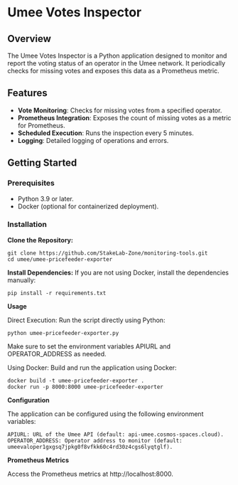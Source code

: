 # Umee Votes Inspector

## Overview
The Umee Votes Inspector is a Python application designed to monitor and report the voting status of an operator in the Umee network. 
It periodically checks for missing votes and exposes this data as a Prometheus metric. 

## Features

- **Vote Monitoring**: Checks for missing votes from a specified operator.
- **Prometheus Integration**: Exposes the count of missing votes as a metric for Prometheus.
- **Scheduled Execution**: Runs the inspection every 5 minutes.
- **Logging**: Detailed logging of operations and errors.

## Getting Started

### Prerequisites

- Python 3.9 or later.
- Docker (optional for containerized deployment).

### Installation

**Clone the Repository:**
   
   ```
   git clone https://github.com/StakeLab-Zone/monitoring-tools.git
   cd umee/umee-pricefeeder-exporter
  ```
    
**Install Dependencies:**
If you are not using Docker, install the dependencies manually:
  ```
  pip install -r requirements.txt
  ```

**Usage**

Direct Execution:
Run the script directly using Python:
  ```
  python umee-pricefeeder-exporter.py
  ```

Make sure to set the environment variables APIURL and OPERATOR_ADDRESS as needed.

Using Docker:
Build and run the application using Docker:

```
docker build -t umee-pricefeeder-exporter .
docker run -p 8000:8000 umee-pricefeeder-exporter
```

**Configuration**

The application can be configured using the following environment variables:

    APIURL: URL of the Umee API (default: api-umee.cosmos-spaces.cloud).
    OPERATOR_ADDRESS: Operator address to monitor (default: umeevaloper1gxgsq7jpkg0f8vfkk60c4rd30z4cgs6lyqtglf).

**Prometheus Metrics**

Access the Prometheus metrics at http://localhost:8000.
